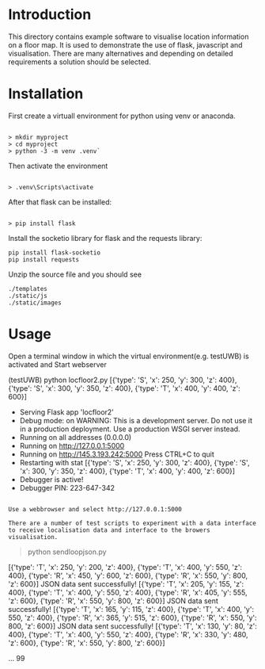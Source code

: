 # Introduction

This directory contains example software to visualise location information on a floor map.
It is used to demonstrate the use of flask, javascript and visualisation. There are many alternatives and depending on detailed requirements a solution should be selected.


# Installation


First create a  virtuall environment for python using venv or anaconda.

```

> mkdir myproject
> cd myproject
> python -3 -m venv .venv`

```

Then  activate the environment

```

> .venv\Scripts\activate

```
After that flask can be installed:

```

> pip install flask

```
Install the socketio library for flask and the requests library:

```
pip install flask-socketio
pip install requests

```

Unzip the source file and you should see

```
./templates
./static/js
./static/images

```


# Usage


Open a terminal window in which the virtual environment(e.g. testUWB) is activated and Start webserver

(testUWB) python locfloor2.py
[{'type': 'S', 'x': 250, 'y': 300, 'z': 400}, {'type': 'S', 'x': 300, 'y': 350, 'z': 400}, {'type': 'T', 'x': 400, 'y': 400, 'z': 600}]
 * Serving Flask app 'locfloor2'
 * Debug mode: on
WARNING: This is a development server. Do not use it in a production deployment. Use a production WSGI server instead.
 * Running on all addresses (0.0.0.0)
 * Running on http://127.0.0.1:5000
 * Running on http://145.3.193.242:5000
Press CTRL+C to quit
 * Restarting with stat
[{'type': 'S', 'x': 250, 'y': 300, 'z': 400}, {'type': 'S', 'x': 300, 'y': 350, 'z': 400}, {'type': 'T', 'x': 400, 'y': 400, 'z': 600}]
 * Debugger is active!
 * Debugger PIN: 223-647-342

```

Use a webbrowser and select http://127.0.0.1:5000

There are a number of test scripts to experiment with a data interface to receive localisation data and interface to the browers visualisation. 

```
> python sendloopjson.py

[{'type': 'T', 'x': 250, 'y': 200, 'z': 400}, {'type': 'T', 'x': 400, 'y': 550, 'z': 400}, {'type': 'R', 'x': 450, 'y': 600, 'z': 600}, {'type': 'R', 'x': 550, 'y': 800, 'z': 600}]
JSON data sent successfully!
[{'type': 'T', 'x': 205, 'y': 155, 'z': 400}, {'type': 'T', 'x': 400, 'y': 550, 'z': 400}, {'type': 'R', 'x': 405, 'y': 555, 'z': 600}, {'type': 'R', 'x': 550, 'y': 800, 'z': 600}]
JSON data sent successfully!
[{'type': 'T', 'x': 165, 'y': 115, 'z': 400}, {'type': 'T', 'x': 400, 'y': 550, 'z': 400}, {'type': 'R', 'x': 365, 'y': 515, 'z': 600}, {'type': 'R', 'x': 550, 'y': 800, 'z': 600}]
JSON data sent successfully!
[{'type': 'T', 'x': 130, 'y': 80, 'z': 400}, {'type': 'T', 'x': 400, 'y': 550, 'z': 400}, {'type': 'R', 'x': 330, 'y': 480, 'z': 600}, {'type': 'R', 'x': 550, 'y': 800, 'z': 600}]

...
99

```









